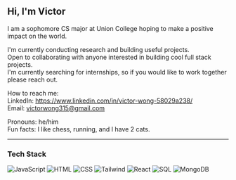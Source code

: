 ## Hi, I'm Victor

I am a sophomore CS major at Union College hoping to make a positive impact on the world.

I'm currently conducting research and building useful projects.  
Open to collaborating with anyone interested in building cool full stack projects.  
I'm currently searching for internships, so if you would like to work together please reach out.

How to reach me:  
LinkedIn: https://www.linkedin.com/in/victor-wong-58029a238/  
Email: victorwong315@gmail.com

Pronouns: he/him  
Fun facts: I like chess, running, and I have 2 cats.

---

### Tech Stack

![JavaScript](https://img.shields.io/badge/JavaScript-F7DF1E?logo=javascript&logoColor=000)
![HTML](https://img.shields.io/badge/HTML5-E34F26?logo=html5&logoColor=fff)
![CSS](https://img.shields.io/badge/CSS3-1572B6?logo=css3&logoColor=fff)
![Tailwind](https://img.shields.io/badge/Tailwind_CSS-38B2AC?logo=tailwind-css&logoColor=fff)
![React](https://img.shields.io/badge/React-20232A?logo=react&logoColor=61DAFB)
![SQL](https://img.shields.io/badge/SQL-4479A1?logo=postgresql&logoColor=fff)
![MongoDB](https://img.shields.io/badge/MongoDB-4EA94B?logo=mongodb&logoColor=fff)
